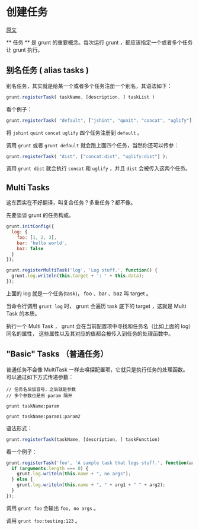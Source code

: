 # 创建任务

[原文](http://gruntjs.com/creating-tasks)


** 任务 ** 是 grunt 的重要概念。每次运行 grunt ，都应该指定一个或者多个任务让 grunt 执行。

## 别名任务 ( alias tasks )

别名任务，其实就是给某一个或者多个任务注册一个别名，其语法如下：

```js
grunt.registerTask( taskName, [description, ] taskList )
```

看个例子：

```js
grunt.registerTask( "default", ["jshint", "qunit", "concat", "uglify"] );
```

将 `jshint` `quint` `concat` `uglify` 四个任务注册到 `default` 。

调用 `grunt` 或者 `grunt default` 就会跑上面四个任务，当然你还可以传参：

```js
grunt.registerTask( "dist", ["concat:dist", "uglify:dist"] );
```

调用 `grunt dist` 就会执行 `concat` 和 `uglify` ，并且 `dist` 会被传入这两个任务。


## Multi Tasks

这东西实在不好翻译，叫复合任务？多重任务？都不像。

先要谈谈 grunt 的任务构成。

```js
grunt.initConfig({
  log: {
    foo: [1, 2, 3],
    bar: 'hello world',
    baz: false
  }
});

grunt.registerMultiTask('log', 'Log stuff.', function() {
  grunt.log.writeln(this.target + ': ' + this.data);
});
```

上面的 log 就是一个任务(task)， foo 、bar 、baz 叫 target 。

当命令行调用 `grunt log` 时， grunt 会遍历 task 底下的 target ，这就是 Multi Task 的本质。

执行一个 Multi Task ， grunt 会在当前配置项中寻找和任务名（比如上面的 log）同名的属性，
这些属性以及其对应的值都会被传入到任务的处理函数中。


## "Basic" Tasks （普通任务）

普通任务不会像 MultiTask 一样去嗅探配置项，它就只是执行任务的处理函数。可以通过如下方式传递参数：

```
// 任务名后加冒号，之后就是参数
// 多个参数也是用 param 隔开

grunt taskName:param

grunt taskName:param1:param2
```

语法形式：

```js
grunt.registerTask(taskName, [description, ] taskFunction)
```

看一个例子：

```js
grunt.registerTask('foo', 'A sample task that logs stuff.', function(arg1, arg2) {
  if (arguments.length === 0) {
    grunt.log.writeln(this.name + ", no args");
  } else {
    grunt.log.writeln(this.name + ", " + arg1 + " " + arg2);
  }
});
```

调用 `grunt foo` 会输出 `foo, no args` 。

调用 `grunt foo:testing:123` 。



